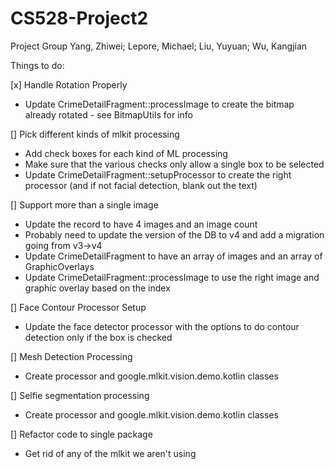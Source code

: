 # CS528-Project2
Project Group 
Yang, Zhiwei; Lepore, Michael; Liu, Yuyuan; Wu, Kangjian

Things to do:

[x] Handle Rotation Properly
* Update CrimeDetailFragment::processImage to create the bitmap already rotated - see BitmapUtils for info

[] Pick different kinds of mlkit processing
* Add check boxes for each kind of ML processing
* Make sure that the various checks only allow a single box to be selected
* Update CrimeDetailFragment::setupProcessor to create the right processor (and if not facial detection, blank out the text)

[] Support more than a single image
* Update the record to have 4 images and an image count
* Probably need to update the version of the DB to v4 and add a migration going from v3->v4
* Update CrimeDetailFragment to have an array of images and an array of GraphicOverlays
* Update CrimeDetailFragment::processImage to use the right image and graphic overlay based on the index

[] Face Contour Processor Setup
* Update the face detector processor with the options to do contour detection only if the box is checked

[] Mesh Detection Processing
* Create processor and google.mlkit.vision.demo.kotlin classes

[] Selfie segmentation processing
* Create processor and google.mlkit.vision.demo.kotlin classes

[] Refactor code to single package
* Get rid of any of the mlkit we aren't using
